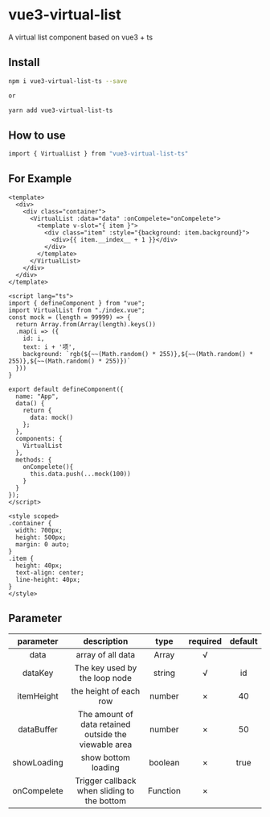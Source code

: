 # vue3-virtual-list

A virtual list component based on vue3 + ts

## Install

```sh
npm i vue3-virtual-list-ts --save

or

yarn add vue3-virtual-list-ts
```
## How to use

```sh
import { VirtualList } from "vue3-virtual-list-ts"
```

## For Example

```vue
<template>
  <div>
    <div class="container">
      <VirtualList :data="data" :onCompelete="onCompelete">
        <template v-slot="{ item }">
          <div class="item" :style="{background: item.background}">
            <div>{{ item.__index__ + 1 }}</div>
          </div>
        </template>
      </VirtualList>
    </div>
  </div>
</template>

<script lang="ts">
import { defineComponent } from "vue";
import VirtualList from "./index.vue";
const mock = (length = 99999) => {
  return Array.from(Array(length).keys())
  .map(i => ({
    id: i,
    text: i + '项',
    background: `rgb(${~~(Math.random() * 255)},${~~(Math.random() * 255)},${~~(Math.random() * 255)})`
  }))
}

export default defineComponent({
  name: "App",
  data() {
    return {
      data: mock()
    };
  },
  components: {
    VirtualList
  },
  methods: {
    onCompelete(){
      this.data.push(...mock(100))
    }
  }
});
</script>

<style scoped>
.container {
  width: 700px;
  height: 500px;
  margin: 0 auto;
}
.item {
  height: 40px;
  text-align: center;
  line-height: 40px;
}
</style>
```

## Parameter
|  parameter  |                      description                      |   type   | required | default |
| :---------: | :---------------------------------------------------: | :------: | :------: | :-----: |
|    data     |                   array of all data                   |  Array   |    √     |         |
|   dataKey   |             The key used by the loop node             |  string  |    √     |   id    |
| itemHeight  |                the height of each row                 |  number  |    ×     |   40    |
| dataBuffer  | The amount of data retained outside the viewable area |  number  |    ×     |   50    |
| showLoading |                  show bottom loading                  | boolean  |    ×     |  true   |
| onCompelete |      Trigger callback when sliding to the bottom      | Function |    ×     |         |

